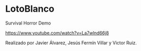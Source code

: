 # LotoBlanco
 Survival Horror Demo
 
 https://www.youtube.com/watch?v=La7wlnd66j8
 
 Realizado por Javier Álvarez, Jesús Fermín Villar y Victor Ruiz.
